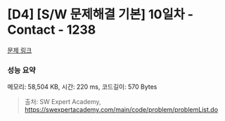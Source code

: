 # [D4] [S/W 문제해결 기본] 10일차 - Contact - 1238 

[문제 링크](https://swexpertacademy.com/main/code/problem/problemDetail.do?contestProbId=AV15B1cKAKwCFAYD) 

### 성능 요약

메모리: 58,504 KB, 시간: 220 ms, 코드길이: 570 Bytes



> 출처: SW Expert Academy, https://swexpertacademy.com/main/code/problem/problemList.do